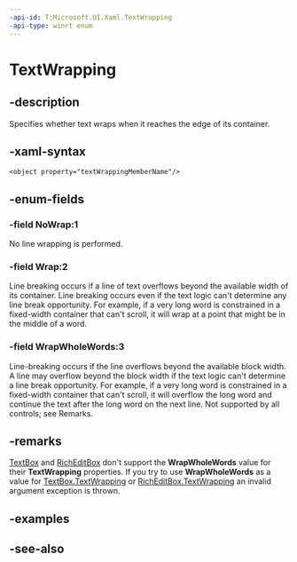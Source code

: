 ```yaml
---
-api-id: T:Microsoft.UI.Xaml.TextWrapping
-api-type: winrt enum
---
```


<!-- Enumeration syntax
public enum Windows.UI.Xaml.TextWrapping : int
-->

# TextWrapping

## -description

Specifies whether text wraps when it reaches the edge of its container.

## -xaml-syntax

```xaml
<object property="textWrappingMemberName"/>
```

## -enum-fields

### -field NoWrap:1

No line wrapping is performed.

### -field Wrap:2

Line breaking occurs if a line of text overflows beyond the available width of its container. Line breaking occurs even if the text logic can't determine any line break opportunity. For example, if a very long word is constrained in a fixed-width container that can't scroll, it will wrap at a point that might be in the middle of a word.

### -field WrapWholeWords:3

Line-breaking occurs if the line overflows beyond the available block width. A line may overflow beyond the block width if the text logic can't determine a line break opportunity. For example, if a very long word is constrained in a fixed-width container that can't scroll, it will overflow the long word and continue the text after the long word on the next line. Not supported by all controls; see Remarks.

## -remarks

[TextBox](../microsoft.ui.xaml.controls/textbox.md) and [RichEditBox](../microsoft.ui.xaml.controls/richeditbox.md) don't support the **WrapWholeWords** value for their **TextWrapping** properties. If you try to use **WrapWholeWords** as a value for [TextBox.TextWrapping](../microsoft.ui.xaml.controls/textbox_textwrapping.md) or [RichEditBox.TextWrapping](../microsoft.ui.xaml.controls/richeditbox_textwrapping.md) an invalid argument exception is thrown.

## -examples

## -see-also
